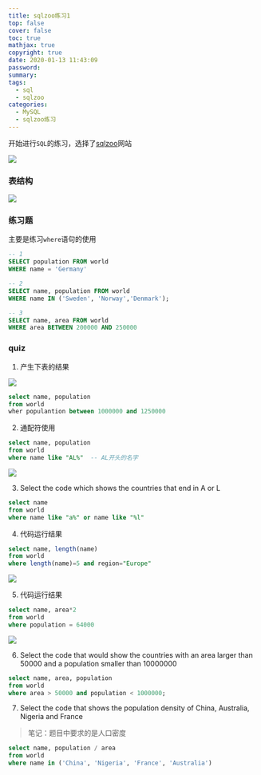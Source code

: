 ```yaml
---
title: sqlzoo练习1
top: false
cover: false
toc: true
mathjax: true
copyright: true
date: 2020-01-13 11:43:09
password:
summary:
tags:
  - sql
  - sqlzoo
categories:
  - MySQL
  - sqlzoo练习
---
```


开始进行`SQL`的练习，选择了[sqlzoo](https://sqlzoo.net/wiki/SELECT_basics)网站

![](https://tva1.sinaimg.cn/large/006tNbRwgy1gausf1xd7lj312p0u0wlg.jpg)

<!--MORE-->

### 表结构

![](https://tva1.sinaimg.cn/large/006tNbRwgy1gaurovfhlaj30pa0cgdhe.jpg)

### 练习题

主要是练习`where`语句的使用

```sql
-- 1
SELECT population FROM world
WHERE name = 'Germany'

-- 2
SELECT name, population FROM world
WHERE name IN ('Sweden', 'Norway','Denmark');

-- 3
SELECT name, area FROM world
WHERE area BETWEEN 200000 AND 250000
```



### quiz

1. 产生下表的结果

![](https://tva1.sinaimg.cn/large/006tNbRwgy1gaus0y1igej30hi07e3z4.jpg)

```sql
select name, population
from world
wher populantion between 1000000 and 1250000
```

2. 通配符使用

```sql
select name, population
from world
where name like "AL%"  -- AL开头的名字
```

![](https://tva1.sinaimg.cn/large/006tNbRwgy1gaus3cfxhdj30de05qglw.jpg)

3.  Select the code which shows the countries that end in A or L

```sql
select name
from world
where name like "a%" or name like "%l"
```

4. 代码运行结果

```sql
select name, length(name)
from world
where length(name)=5 and region="Europe"
```

![](https://tva1.sinaimg.cn/large/006tNbRwgy1gaus6sgv2xj30cu078aab.jpg)

5. 代码运行结果

```sql
select name, area*2
from world
where population = 64000
```

![](https://tva1.sinaimg.cn/large/006tNbRwgy1gaus8am5qkj30oy09q3zp.jpg)

6. Select the code that would show the countries with an area larger than 50000 and a population smaller than 10000000

```sql
select name, area, population
from world
where area > 50000 and population < 1000000;
```

7. Select the code that shows the population density of China, Australia, Nigeria and France

> 笔记：题目中要求的是人口密度

```sql
select name, population / area
from world
where name in ('China', 'Nigeria', 'France', 'Australia')
```


